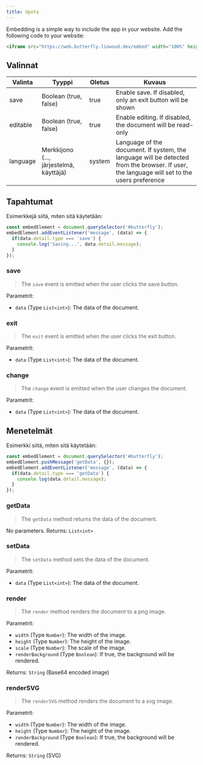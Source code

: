 ```yaml
---
title: Upota
---
```


Embedding is a simple way to include the app in your website.
Add the following code to your website:

```html
<iframe src="https://web.butterfly.linwood.dev/embed" width="100%" height="500px" allowtransparency="true"></iframe>
```

## Valinnat

| Valinta  | Tyyppi                                                                                                     | Oletus | Kuvaus                                                                                                                                                                      |
| -------- | ---------------------------------------------------------------------------------------------------------- | ------ | --------------------------------------------------------------------------------------------------------------------------------------------------------------------------- |
| save     | Boolean (true, false)                                                                   | true   | Enable save. If disabled, only an exit button will be shown                                                                                                 |
| editable | Boolean (true, false)                                                                   | true   | Enable editing. If disabled, the document will be read-only                                                                                                 |
| language | Merkkijono (..., järjestelmä, käyttäjä) | system | Language of the document. If system, the language will be detected from the browser. If user, the language will set to the users preference |

## Tapahtumat

Esimerkkejä siitä, miten sitä käytetään:

```javascript
const embedElement = document.querySelector('#butterfly');
embedElement.addEventListener('message', (data) => {
  if(data.detail.type === 'save') {
    console.log('Saving...', data.detail.message);
  }
});
```

### save

> The `save` event is emitted when the user clicks the save button.

Parametrit:

- `data` (Type `List<int>`): The data of the document.

### exit

> The `exit` event is emitted when the user clicks the exit button.

Parametrit:

- `data` (Type `List<int>`): The data of the document.

### change

> The `change` event is emitted when the user changes the document.

Parametrit:

- `data` (Type `List<int>`): The data of the document.

## Menetelmät

Esimerkki siitä, miten sitä käytetään:

```javascript
const embedElement = document.querySelector('#butterfly');
embedElement.pushMessage('getData', {});
embedElement.addEventListener('message', (data) => {
  if(data.detail.type === 'getData') {
    console.log(data.detail.message);
  }
});
```

### getData

> The `getData` method returns the data of the document.

No parameters.
Returns: `List<int>`

### setData

> The `setData` method sets the data of the document.

Parametrit:

- `data` (Type `List<int>`): The data of the document.

### render

> The `render` method renders the document to a png image.

Parametrit:

- `width` (Type `Number`): The width of the image.
- `height` (Type `Number`): The height of the image.
- `scale` (Type `Number`): The scale of the image.
- `renderBackground` (Type `Boolean`): If true, the background will be rendered.

Returns: `String` (Base64 encoded image)

### renderSVG

> The `renderSVG` method renders the document to a svg image.

Parametrit:

- `width` (Type `Number`): The width of the image.
- `height` (Type `Number`): The height of the image.
- `renderBackground` (Type `Boolean`): If true, the background will be rendered.

Returns: `String` (SVG)
